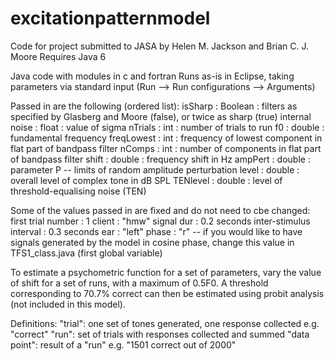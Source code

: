 excitationpatternmodel
======================

Code for project submitted to JASA by Helen M. Jackson and Brian C. J. Moore
Requires Java 6


Java code with modules in c and fortran
Runs as-is in Eclipse, taking parameters via standard input (Run --> Run configurations --> Arguments)

Passed in are the following (ordered list):
isSharp	: Boolean : filters as specified by Glasberg and Moore (false), or twice as sharp (true)
internal noise : float : value of sigma
nTrials : int : number of trials to run
f0 : double : fundamental frequency
freqLowest : int : frequency of lowest component in flat part of bandpass filter
nComps : int : number of components in flat part of bandpass filter
shift : double : frequency shift in Hz
ampPert : double : parameter P -- limits of random amplitude perturbation
level : double : overall level of complex tone in dB SPL
TENlevel : double : level of threshold-equalising noise (TEN)

Some of the values passed in are fixed and do not need to cbe changed:
first trial number : 1
client : "hmw"
signal dur : 0.2 seconds
inter-stimulus interval : 0.3 seconds
ear : "left"
phase : "r" -- if you would like to have signals generated by the model in cosine phase, change this value in TFS1_class.java (first global variable)

To estimate a psychometric function for a set of parameters, vary the value of shift for a set of runs, with a maximum of 0.5F0. A threshold corresponding to 70.7% correct can then be estimated using probit analysis (not included in this model).

Definitions:
"trial": one set of tones generated, one response collected e.g. "correct"
"run": set of trials with responses collected and summed
"data point": result of a "run" e.g. "1501 correct out of 2000"
